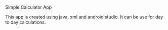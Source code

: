 Simple Calculator App

This app is created using java, xml and android studio.
It can be use for day to day calculations.

